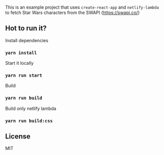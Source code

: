 This is an example project that uses `create-react-app` and `netlify-lambda` to fetch Star Wars characters from the SWAPI (https://swapi.co/)

## Hot to run it?

Install dependencies

### `yarn install`

Start it locally

### `yarn run start`

Build

### `yarn run build`

Build only netlify lambda

### `yarn run build:css`

## License

MIT
